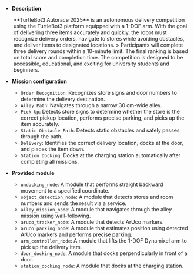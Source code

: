 - **Description**  
<div style="margin-left: 2em;">
**TurtleBot3 Autorace 2025** is an autonomous delivery competition using the TurtleBot3 platform equipped with a 1-DOF arm.  
With the goal of delivering three items accurately and quickly, the robot must recognize delivery orders, navigate to stores while avoiding obstacles, and deliver items to designated locations.  
> Participants will complete three delivery rounds within a 10-minute limit. The final ranking is based on total score and completion time. The competition is designed to be accessible, educational, and exciting for university students and beginners.  
</div>

- **Mission configuration**
  - `Order Recognition`: Recognizes store signs and door numbers to determine the delivery destination.  
  - `Alley Path`: Navigates through a narrow 30 cm-wide alley.  
  - `Pick Up`: Detects store signs to determine whether the store is the correct pickup location, performs precise parking, and picks up the item accurately.  
  - `Static Obstacle Path`: Detects static obstacles and safely passes through the path.  
  - `Delivery`: Identifies the correct delivery location, docks at the door, and places the item down.  
  - `Station Docking`: Docks at the charging station automatically after completing all missions.  

- **Provided module**  
  - `undocking_node`: A module that performs straight backward movement to a specified coordinate.  
  - `object_detection_node`: A module that detects stores and room numbers and sends the result via a service.  
  - `alley_mission_node`: A module that navigates through the alley mission using wall-following.  
  - `aruco_tracker_node`: A module that detects ArUco markers.  
  - `aruco_parking_node`: A module that estimates position using detected ArUco markers and performs precise parking.  
  - `arm_controller_node`: A module that lifts the 1-DOF Dynamixel arm to pick up the delivery item.  
  - `door_docking_node`: A module that docks perpendicularly in front of a door.  
  - `station_docking_node`: A module that docks at the charging station.  
